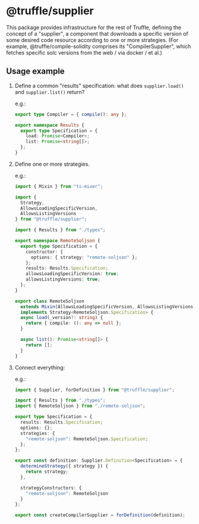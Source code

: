 # @truffle/supplier

This package provides infrastructure for the rest of Truffle, defining the
concept of a "supplier", a component that downloads a specific version of some
desired code resource according to one or more strategies. (For example,
@truffle/compile-solidity comprises its "CompilerSupplier", which fetches
specific solc versions from the web / via docker / et al.)

## Usage example

1. Define a common "results" specification: what does `supplier.load()` and
   `supplier.list()` return?

   e.g.:

   ```typescript
   export type Compiler = { compile(): any };

   export namespace Results {
     export type Specification = {
       load: Promise<Compiler>;
       list: Promise<string[]>;
     };
   }
   ```

2. Define one or more strategies.

   e.g.:

   ```typescript
   import { Mixin } from "ts-mixer";

   import {
     Strategy,
     AllowsLoadingSpecificVersion,
     AllowsListingVersions
   } from "@truffle/supplier";

   import { Results } from "./types";

   export namespace RemoteSoljson {
     export type Specification = {
       constructor: {
         options: { strategy: "remote-soljson" };
       };
       results: Results.Specification;
       allowsLoadingSpecificVersion: true;
       allowsListingVersions: true;
     };
   }

   export class RemoteSoljson
     extends Mixin(AllowsLoadingSpecificVersion, AllowsListingVersions)
     implements Strategy<RemoteSoljson.Specification> {
     async load(_version?: string) {
       return { compile: (): any => null };
     }

     async list(): Promise<string[]> {
       return [];
     }
   }
   ```

3. Connect everything:

   e.g.:

   ```typescript
   import { Supplier, forDefinition } from "@truffle/supplier";

   import { Results } from "./types";
   import { RemoteSoljson } from "./remote-soljson";

   export type Specification = {
     results: Results.Specification;
     options: {};
     strategies: {
       "remote-soljson": RemoteSoljson.Specification;
     };
   };

   export const definition: Supplier.Definition<Specification> = {
     determineStrategy({ strategy }) {
       return strategy;
     },

     strategyConstructors: {
       "remote-soljson": RemoteSoljson
     }
   };

   export const createCompilerSupplier = forDefinition(definition);
   ```
